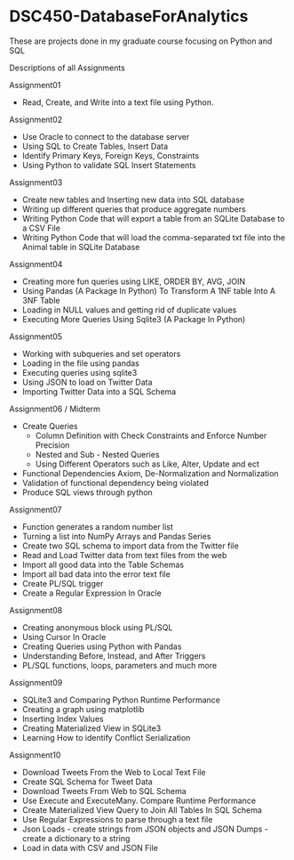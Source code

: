 # DSC450-DatabaseForAnalytics
These are projects done in my graduate course focusing on Python and SQL 

Descriptions of all Assignments 


Assignment01
- Read, Create, and Write into a text file using Python.

Assignment02
- Use Oracle to connect to the database server
- Using SQL to Create Tables, Insert Data
- Identify Primary Keys, Foreign Keys, Constraints
- Using Python to validate SQL Insert Statements

Assignment03
- Create new tables and Inserting new data into SQL database
- Writing up different queries that produce aggregate numbers
- Writing Python Code that will export a table from an SQLite Database to a CSV File
- Writing Python Code that will load the comma-separated txt file into the Animal table in SQLite Database

Assignment04
- Creating more fun queries using LIKE, ORDER BY, AVG, JOIN
- Using Pandas (A Package In Python) To Transform A 1NF table Into A 3NF Table
- Loading in NULL values and getting rid of duplicate values
- Executing More Queries Using Sqlite3 (A Package In Python)

Assignment05
- Working with subqueries and set operators
- Loading in the file using pandas
- Executing queries using sqlite3
- Using JSON to load on Twitter Data
- Importing Twitter Data into a SQL Schema

Assignment06 / Midterm
- Create Queries
  + Column Definition with Check Constraints and Enforce Number Precision
  + Nested and Sub - Nested Queries
  + Using Different Operators such as Like, Alter, Update and ect
- Functional Dependencies Axiom, De-Normalization and Normalization
- Validation of functional dependency being violated
- Produce SQL views through python

Assignment07
- Function generates a random number list
- Turning a list into NumPy Arrays and Pandas Series
- Create two SQL schema to import data from the Twitter file
- Read and Load Twitter data from text files from the web
- Import all good data into the Table Schemas
- Import all bad data into the error text file
- Create PL/SQL trigger
- Create a Regular Expression In Oracle

Assignment08

- Creating anonymous block using PL/SQL
- Using Cursor In Oracle
- Creating Queries using Python with Pandas
- Understanding Before, Instead, and After Triggers
- PL/SQL functions, loops, parameters and much more

Assignment09
- SQLite3 and Comparing Python Runtime Performance
- Creating a graph using matplotlib
- Inserting Index Values
- Creating Materialized View in SQLite3
- Learning How to identify Conflict Serialization

Assignment10

- Download Tweets From the Web to Local Text File
- Create SQL Schema for Tweet Data
- Download Tweets From Web to SQL Schema
- Use Execute and ExecuteMany. Compare Runtime Performance
- Create Materialized View Query to Join All Tables In SQL Schema
- Use Regular Expressions to parse through a text file 
- Json Loads - create strings from JSON objects and JSON Dumps - create a dictionary to a string
- Load in data with CSV and JSON File

  
